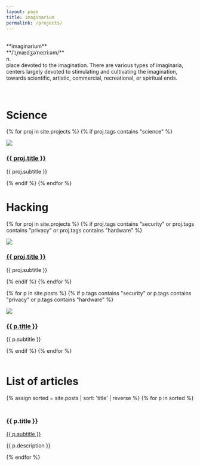 ```yaml
---
layout: page
title: imaginarium
permalink: /projects/
---
```


<br/>
**imaginarium**<br/>
**/ˈ&#618;&#716;m&#230;d&#658;&#601;&#712;ne&#618;ri:&#601;m/**<br/>
n.<br/>
place devoted to the imagination. There are various types of imaginaria, centers largely devoted to stimulating and cultivating the imagination, towards scientific, artistic, commercial, recreational, or spiritual ends.
<br/>
<br/>
<br/>


# Science
{% for proj in site.projects %}
{% if proj.tags contains "science" %}
<div class="col-1-of-3">
<img src="{{ proj.img }}">
<h3><a href="{{ proj.permalink }}">{{ proj.title }}</a></h3>
<p>{{ proj.subtitle }}</p>
</div>
{% endif %}
{% endfor %}

# Hacking
{% for proj in site.projects %}
{% if proj.tags contains "security" or proj.tags contains "privacy" or proj.tags contains "hardware" %}
<div class="col-1-of-3">
<img src="{{ proj.img }}">
<h3><a href="{{ proj.permalink }}">{{ proj.title }}</a></h3>
<p>{{ proj.subtitle }}</p>
</div>
{% endif %}
{% endfor %}

{% for p in site.posts %}
{% if p.tags contains "security" or p.tags contains "privacy" or p.tags contains "hardware" %}
<div class="col-1-of-3">
<img src="{{ p.img }}">
<h3><a href="{{ p.permalink }}">{{ p.title }}</a></h3>
<p>{{ p.subtitle }}</p>
</div>
{% endif %}
{% endfor %}

<br/>
<br/>


# List of articles

{% assign sorted = site.posts | sort: 'title' | reverse %}
{% for p in sorted %}
<h3 style="{{ p.hidetitle }}"><br/><a>{{ p.title }}</a></h3>
<p><a href="{{ p.url }}" target="_blank">{{ p.subtitle }}</a><br/></p>
<p>{{ p.description }}</p>
{% endfor %}
<br/>


<br/>
<br/>
<br/>
<br/>
